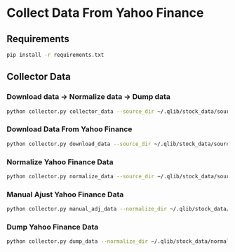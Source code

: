 # Collect Data From Yahoo Finance

## Requirements

```bash
pip install -r requirements.txt
```

## Collector Data

### Download data -> Normalize data -> Dump data
```bash
python collector.py collector_data --source_dir ~/.qlib/stock_data/source --normalize_dir ~/.qlib/stock_data/normalize_dir --qlib_dir ~/.qlib/stock_data/qlib_data
```

### Download Data From Yahoo Finance

```bash
python collector.py download_data --source_dir ~/.qlib/stock_data/source
```

### Normalize Yahoo Finance Data

```bash
python collector.py normalize_data --source_dir ~/.qlib/stock_data/source --normalize_dir ~/.qlib/stock_data/normalize
```

### Manual Ajust Yahoo Finance Data

```bash
python collector.py manual_adj_data --normalize_dir ~/.qlib/stock_data/normalize
```

### Dump Yahoo Finance Data

```bash
python collector.py dump_data --normalize_dir ~/.qlib/stock_data/normalize_dir --qlib_dir ~/.qlib/stock_data/qlib_data
```